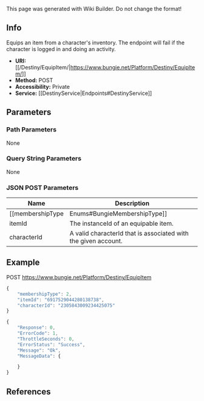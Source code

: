 <span class="wiki-builder">This page was generated with Wiki Builder. Do not change the format!</span>

## Info
Equips an item from a character's inventory. The endpoint will fail if the character is logged in and doing an activity.
* **URI:** [[/Destiny/EquipItem/|https://www.bungie.net/Platform/Destiny/EquipItem/]]
* **Method:** POST
* **Accessibility:** Private
* **Service:** [[DestinyService|Endpoints#DestinyService]]

## Parameters
### Path Parameters
None

### Query String Parameters
None

### JSON POST Parameters
Name | Description
---- | -----------
[[membershipType|Enums#BungieMembershipType]] | A valid Bungie.net membershipType.
itemId | The instanceId of an equipable item.
characterId | A valid characterId that is associated with the given account.

## Example
POST https://www.bungie.net/Platform/Destiny/EquipItem
```javascript
{
    "membershipType": 2,
    "itemId": "6917529044280138738",
    "characterId": "2305843009234425075"
}
```
```javascript
{
    "Response": 0,
    "ErrorCode": 1,
    "ThrottleSeconds": 0,
    "ErrorStatus": "Success",
    "Message": "Ok",
    "MessageData": {

    }
}
```

## References
